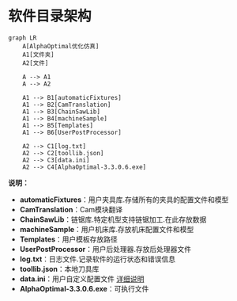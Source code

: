 # 软件目录架构

```mermaid
graph LR
    A[AlphaOptimal优化仿真]
    A1[文件夹]
    A2[文件]

    A --> A1
    A --> A2

    A1 --> B1[automaticFixtures]
    A1 --> B2[CamTranslation]
    A1 --> B3[ChainSawLib]
    A1 --> B4[machineSample]
    A1 --> B5[Templates]
    A1 --> B6[UserPostProcessor]

    A2 --> C1[log.txt]
    A2 --> C2[toollib.json]
    A2 --> C3[data.ini]
    A2 --> C4[AlphaOptimal-3.3.0.6.exe]
```

**说明：**

- **automaticFixtures**：用户夹具库.存储所有的夹具的配置文件和模型  
- **CamTranslation**：Cam模块翻译  
- **ChainSawLib**：链锯库.特定机型支持链锯加工.在此存放数据  
- **machineSample**：用户机床库.存放机床配置文件和模型  
- **Templates**：用户模板存放路径  
- **UserPostProcessor**：用户后处理器.存放后处理器文件  
- **log.txt**：日志文件.记录软件的运行状态和错误信息  
- **toollib.json**：本地刀具库  
- **data.ini**：用户自定义配置文件 [详细说明](Instruction_data_file.md)  
- **AlphaOptimal-3.3.0.6.exe**：可执行文件  